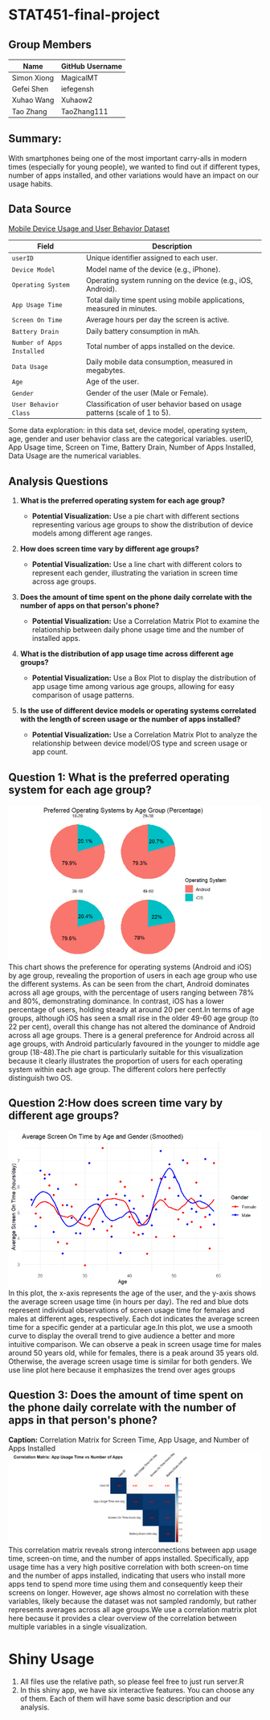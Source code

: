 # STAT451-final-project

## Group Members

| Name         | GitHub Username |
|--------------|------------------|
| Simon Xiong  | MagicalMT        |
| Gefei Shen   | iefegensh        |
| Xuhao Wang   | Xuhaow2          |
| Tao Zhang    | TaoZhang111      |

## Summary:
With smartphones being one of the most important carry-alls in modern times (especially for young people), we wanted to find out if different types, number of apps installed, and other variations would have an impact on our usage habits.

## Data Source

[Mobile Device Usage and User Behavior Dataset](https://www.kaggle.com/datasets/valakhorasani/mobile-device-usage-and-user-behavior-dataset?resource=download)


| **Field**                   | **Description**                                                              |
|-----------------------------|------------------------------------------------------------------------------|
| `userID`                    | Unique identifier assigned to each user.                                     |
| `Device Model`              | Model name of the device (e.g., iPhone).                                     |
| `Operating System`          | Operating system running on the device (e.g., iOS, Android).                 |
| `App Usage Time`            | Total daily time spent using mobile applications, measured in minutes.       |
| `Screen On Time`            | Average hours per day the screen is active.                                  |
| `Battery Drain`             | Daily battery consumption in mAh.                                            |
| `Number of Apps Installed`  | Total number of apps installed on the device.                                |
| `Data Usage`                | Daily mobile data consumption, measured in megabytes.                        |
| `Age`                       | Age of the user.                                                             |
| `Gender`                    | Gender of the user (Male or Female).                                         |
| `User Behavior Class`       | Classification of user behavior based on usage patterns (scale of 1 to 5).   |


Some data exploration: in this data set, device model, operating system, age, gender and user behavior class are the categorical variables. userID, App Usage time, Screen on Time, Battery Drain, Number of Apps Installed, Data Usage are the numerical variables.  

## Analysis Questions
1. **What is the preferred operating system for each age group?**  
   - **Potential Visualization:** Use a pie chart with different sections representing various age groups to show the distribution of device models among different age ranges.

2. **How does screen time vary by different age groups?**  
   - **Potential Visualization:** Use a line chart with different colors to represent each gender, illustrating the variation in screen time across age groups.

3. **Does the amount of time spent on the phone daily correlate with the number of apps on that person's phone?**  
   - **Potential Visualization:** Use a Correlation Matrix Plot to examine the relationship between daily phone usage time and the number of installed apps.

4. **What is the distribution of app usage time across different age groups?**  
   - **Potential Visualization:** Use a Box Plot to display the distribution of app usage time among various age groups, allowing for easy comparison of usage patterns.

5. **Is the use of different device models or operating systems correlated with the length of screen usage or the number of apps installed?**  
   - **Potential Visualization:** Use a Correlation Matrix Plot to analyze the relationship between device model/OS type and screen usage or app count. 

## Question 1: What is the preferred operating system for each age group?
![Operating System Preference by Age Group](https://github.com/MagicalMT/STAT451-final-project/blob/main/p1.png)
This chart shows the preference for operating systems (Android and iOS) by age group, revealing the proportion of users in each age group who use the different systems. As can be seen from the chart, Android dominates across all age groups, with the percentage of users ranging between 78% and 80%, demonstrating dominance. In contrast, iOS has a lower percentage of users, holding steady at around 20 per cent.In terms of age groups, although iOS has seen a small rise in the older 49-60 age group (to 22 per cent), overall this change has not altered the dominance of Android across all age groups. There is a general preference for Android across all age groups, with Android particularly favoured in the younger to middle age group (18-48).The pie chart is particularly suitable for this visualization because it clearly illustrates the proportion of users for each operating system within each age group. The different colors here perfectly distinguish two OS.

## Question 2:How does screen time vary by different age groups?
![](https://github.com/MagicalMT/STAT451-final-project/blob/main/p23.png)
In this plot, the x-axis represents the age of the user, and the y-axis shows the average screen usage time (in hours per day). The red and blue dots represent individual observations of screen usage time for females and males at different ages, respectively. Each dot indicates the average screen time for a specific gender at a particular age.In this plot, we use a smooth curve to display the overall trend to give audience a better and more intuitive comparison. We can observe a peak in screen usage time for males around 50 years old, while for females, there is a peak around 35 years old. Otherwise, the average screen usage time is similar for both genders. We use line plot here because it emphasizes the trend over ages groups

## Question 3: Does the amount of time spent on the phone daily correlate with the number of apps in that person's phone?
**Caption:** Correlation Matrix for Screen Time, App Usage, and Number of Apps Installed
![Correlation Matrix for Screen Time, App Usage, and Number of Apps Installed](https://github.com/MagicalMT/STAT451-final-project/blob/main/p3.png)
This correlation matrix reveals strong interconnections between app usage time, screen-on time, and the number of apps installed. Specifically, app usage time has a very high positive correlation with both screen-on time and the number of apps installed, indicating that users who install more apps tend to spend more time using them and consequently keep their screens on longer. However, age shows almost no correlation with these variables, likely because the dataset was not sampled randomly, but rather represents averages across all age groups.We use a correlation matrix plot here because it provides a clear overview of the correlation between multiple variables in a single visualization.


# Shiny Usage
1. All files use the relative path, so please feel free to just run server.R
2. In this shiny app, we have six interactive features. You can choose any of them. Each of them will have some basic description and our analysis.
